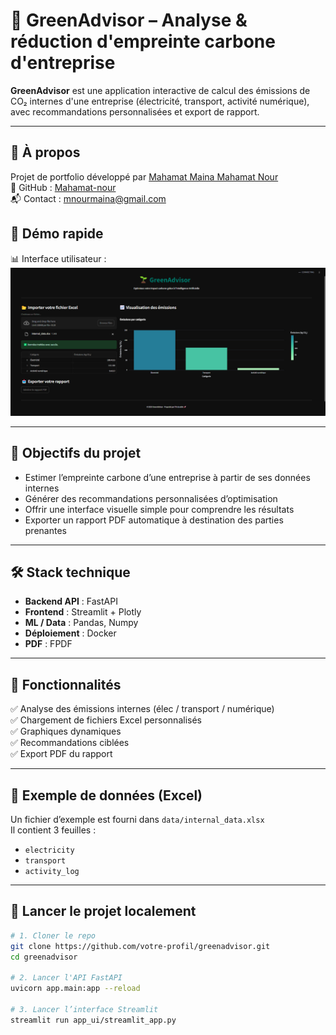 # 🌿 GreenAdvisor – Analyse & réduction d'empreinte carbone d'entreprise

**GreenAdvisor** est une application interactive de calcul des émissions de CO₂ internes d'une entreprise (électricité, transport, activité numérique), avec recommandations personnalisées et export de rapport.

---

## 💼 À propos

Projet de portfolio développé par [Mahamat Maina Mahamat Nour](https://www.linkedin.com/in/mahamat-maina-mahamat-nour/)  
🔗 GitHub : [Mahamat-nour](https://github.com/Mahamat-nour)  
📬 Contact : mnourmaina@gmail.com


## 🚀 Démo rapide

📊 Interface utilisateur :  
![Demo GreenAdvisor](./assets/capdemo.png)


---

## 🧠 Objectifs du projet

- Estimer l’empreinte carbone d’une entreprise à partir de ses données internes
- Générer des recommandations personnalisées d’optimisation
- Offrir une interface visuelle simple pour comprendre les résultats
- Exporter un rapport PDF automatique à destination des parties prenantes

---

## 🛠️ Stack technique

- **Backend API** : FastAPI
- **Frontend** : Streamlit + Plotly
- **ML / Data** : Pandas, Numpy
- **Déploiement** : Docker
- **PDF** : FPDF

---

## 📂 Fonctionnalités

✅ Analyse des émissions internes (élec / transport / numérique)  
✅ Chargement de fichiers Excel personnalisés  
✅ Graphiques dynamiques  
✅ Recommandations ciblées  
✅ Export PDF du rapport  

---

## 🧪 Exemple de données (Excel)

Un fichier d’exemple est fourni dans `data/internal_data.xlsx`  
Il contient 3 feuilles :
- `electricity`
- `transport`
- `activity_log`

---

## 🚀 Lancer le projet localement

```bash
# 1. Cloner le repo
git clone https://github.com/votre-profil/greenadvisor.git
cd greenadvisor

# 2. Lancer l'API FastAPI
uvicorn app.main:app --reload

# 3. Lancer l’interface Streamlit
streamlit run app_ui/streamlit_app.py

